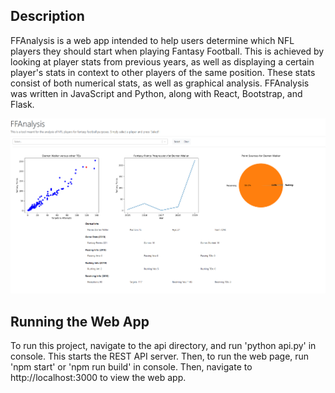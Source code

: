 ## Description

FFAnalysis is a web app intended to help users determine which NFL players they should start when playing Fantasy Football. This is achieved by looking at player stats from previous years, as well as displaying a certain player's stats in context to other players of the same position. These stats consist of both numerical stats, as well as graphical analysis. FFAnalysis was written in JavaScript and Python, along with React, Bootstrap, and Flask.

![Example](ffanalysis.png)

## Running the Web App

To run this project, navigate to the api directory, and run 'python api.py' in console. This starts the REST API server. Then, to run the web page, run 'npm start' or 'npm run build' in console. Then, navigate to http://localhost:3000 to view the web app.
